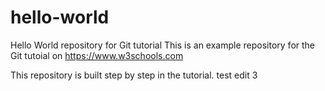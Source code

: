 # hello-world
Hello World repository for Git tutorial
This is an example repository for the Git tutoial on https://www.w3schools.com

This repository is built step by step in the tutorial.
test edit 3

